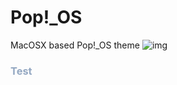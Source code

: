 # Pop!_OS 
MacOSX based Pop!_OS theme
![img](https://github.com/abcve/pop_os/blob/master/pop-dark.png)
<h3 style="color: #94a8c2">Test</h3>
